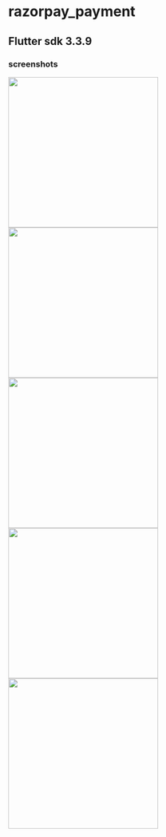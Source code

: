 # razorpay_payment

## Flutter sdk 3.3.9

### screenshots

<img src="https://user-images.githubusercontent.com/48236083/210719307-2687b73f-475d-40a1-8a81-bf3056e45e18.jpg" width="300">
<img src="https://user-images.githubusercontent.com/48236083/210719310-2d19c1a3-d0a6-4314-99af-1054bf31248a.jpg" width="300">
<img src="https://user-images.githubusercontent.com/48236083/210719314-7785d728-2c36-4e11-b3fb-ea8aa0bee14c.jpg" width="300">
<img src="https://user-images.githubusercontent.com/48236083/210719320-f0f7dce1-cb5d-438d-8dd3-3e183eafe471.jpg" width="300">
<img src="https://user-images.githubusercontent.com/48236083/210719329-458f030d-f334-4294-b6fc-c9e7bcf2dd7a.jpg" width="300">

